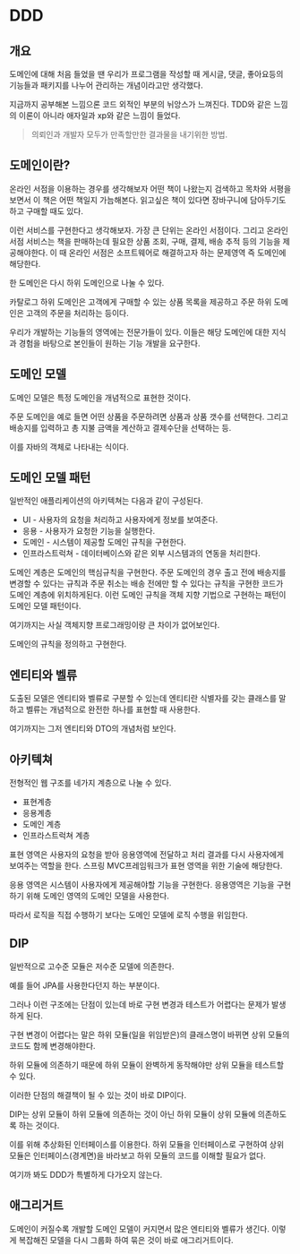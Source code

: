 # DDD

## 개요

도메인에 대해 처음 들었을 땐 우리가 프로그램을 작성할 때 게시글, 댓글, 좋아요등의 기능들과 패키지를 나누어 관리하는 개념이라고만 생각했다.

지금까지 공부해본 느낌으론 코드 외적인 부분의 뉘앙스가 느껴진다. TDD와 같은 느낌의 이론이 아니라 애자일과 xp와 같은 느낌이 들었다.

> 의뢰인과 개발자 모두가 만족할만한 결과물을 내기위한 방법.

## 도메인이란?
온라인 서점을 이용하는 경우를 생각해보자 어떤 책이 나왔는지 검색하고 목차와 서평을 보면서 이 책은 어떤 책일지 가늠해본다. 읽고싶은 책이 있다면 장바구니에 담아두기도하고
구매할 때도 있다.

이런 서비스를 구현한다고 생각해보자. 가장 큰 단위는 온라인 서점이다.
그리고 온라인 서점 서비스는 책을 판매하는데 필요한 상품 조회, 구매, 결제, 배송 추적 등의 기능을 제공해야한다.
이 때 온라인 서점은 소프트웨어로 해결하고자 하는 문제영역 즉 도메인에 해당한다.

한 도메인은 다시 하위 도메인으로 나눌 수 있다.

카탈로그 하위 도메인은 고객에게 구매할 수 있는 상품 목록을 제공하고 주문 하위 도메인은 고객의 주문을 처리하는 등이다.

우리가 개발하는 기능들의 영역에는 전문가들이 있다. 이들은 해당 도메인에 대한 지식과 경험을 바탕으로 본인들이 원하는 기능 개발을 요구한다.

## 도메인 모델
도메인 모델은 특정 도메인을 개념적으로 표현한 것이다. 

주문 도메인을 예로 들면 어떤 상품을 주문하려면 상품과 상품 갯수를 선택한다. 그리고 배송지를 입력하고 총 지불 금액을 계산하고 결제수단을 선택하는 등.

이를 자바의 객체로 나타내는 식이다.

## 도메인 모델 패턴

일반적인 애플리케이션의 아키텍쳐는 다음과 같이 구성된다.

* UI - 사용자의 요청을 처리하고 사용자에게 정보를 보여준다.
* 응용 - 사용자가 요청한 기능을 실행한다.
* 도메인 - 시스템이 제공할 도메인 규칙을 구현한다.
* 인프라스트럭쳐 - 데이터베이스와 같은 외부 시스템과의 연동을 처리한다.

도메인 계층은 도메인의 핵심규칙을 구현한다. 주문 도메인의 경우 출고 전에 배송지를 변경할 수 있다는 규칙과 주문 취소는 배송 전에만 할 수 있다는 규칙을 구현한 코드가 도메인 계층에 위치하게된다. 이런 도메인 규칙을 객체 지향 기법으로 구현하는 패턴이 도메인 모델 패턴이다.

여기까지는 사실 객체지향 프로그래밍이랑 큰 차이가 없어보인다.

도메인의 규칙을 정의하고 구현한다.


## 엔티티와 벨류

도출된 모델은 엔티티와 벨류로 구분할 수 있는데 엔티티란 식별자를 갖는 클래스를 말하고 벨류는 개념적으로 완전한 하나를 표현할 때 사용한다.

여기까지는 그저 엔티티와 DTO의 개념처럼 보인다.


## 아키텍쳐

전형적인 웹 구조를 네가지 계층으로 나눌 수 있다.

* 표현계층
* 응용계층
* 도메인 계층
* 인프라스트럭쳐 계층

표현 영역은 사용자의 요청을 받아 응용영역에 전달하고 처리 결과를 다시 사용자에게 보여주는 역할을 한다. 스프링 MVC프레임워크가 표현 영역을 위한 기술에 해당한다.

응용 영역은 시스템이 사용자에게 제공해야할 기능을 구현한다. 응용영역은 기능을 구현하기 위해 도메인 영역의 도메인 모델을 사용한다.

따라서 로직을 직접 수행하기 보다는 도메인 모델에 로직 수행을 위임한다.

## DIP

일반적으로 고수준 모듈은 저수준 모델에 의존한다.

예를 들어 JPA를 사용한다던지 하는 부분이다.

그러나 이런 구조에는 단점이 있는데 바로 구현 변경과 테스트가 어렵다는 문제가 발생하게 된다.

구현 변경이 어렵다는 말은 하위 모듈(일을 위임받은)의 클래스명이 바뀌면 상위 모듈의 코드도 함께 변경해야한다.

하위 모듈에 의존하기 때문에 하위 모듈이 완벽하게 동작해야만 상위 모듈을 테스트할 수 있다.

이러한 단점의 해결책이 될 수 있는 것이 바로 DIP이다.

DIP는 상위 모듈이 하위 모듈에 의존하는 것이 아닌 하위 모듈이 상위 모듈에 의존하도록 하는 것이다.

이를 위해 추상화된 인터페이스를 이용한다. 하위 모듈을 인터페이스로 구현하여 상위 모듈은 인터페이스(경계면)을 바라보고 하위 모듈의 코드를 이해할 필요가 없다.

여기까 봐도 DDD가 특별하게 다가오지 않는다.

## 애그리거트

도메인이 커질수록 개발할 도메인 모델이 커지면서 많은 엔티티와 벨류가 생긴다. 이렇게 복잡해진 모델을 다시 그룹화 하여 묶은 것이 바로 애그리거트이다.







